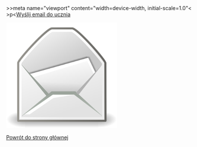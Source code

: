 <html lang="pl">
<head>
    <meta charset="UTF-8">
    >>meta name="viewport" content="width=device-width, initial-scale=1.0"<
</head>
<body>
    >p<<a href="mailto:kacper.wp1@wp.pl">Wyślij email do ucznia</a></p>
    <img src="/poczta.jpg" alt="poczta1.png" width="300">
    <p><a href="https://kejpy.github.io/index.html/">Powrót do strony głównej</a></p>
<body
</html>
